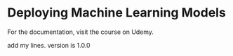 # Deploying Machine Learning Models
For the documentation, visit the course on Udemy.

add my lines. version is 1.0.0
